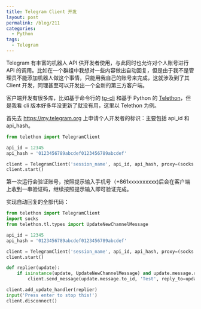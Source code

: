 ```yaml
---
title: Telegram Client 开发
layout: post
permalink: /blog/211
categories:
  - Python
tags:
  - Telegram
---
```


Telegram 有丰富的机器人 API 供开发者使用，与此同时也允许对个人账号进行 API 的调用。比如在一个群组中我想对一些内容做出自动回复，但是由于我不是管理员不能添加机器人做这个事情，只能用我自己的账号来完成，这就涉及到了其 Client 开发，同理甚至可以开发出一个全新的第三方客户端。

客户端开发有很多库，比如基于命令行的 [tg-cli](https://github.com/vysheng/tg) 和基于 Python 的 [Telethon](https://github.com/LonamiWebs/Telethon)，但是我看 cli 版本好多年没更新了就没有用，这里以 Telethon 为例。

首先去 https://my.telegram.org 上申请个人开发者的标识：主要包括 api_id 和 api_hash。

```python
from telethon import TelegramClient

api_id = 12345
api_hash = '0123456789abcdef0123456789abcdef'

client = TelegramClient('session_name', api_id, api_hash, proxy=(socks.SOCKS5, 'localhost', 8889), update_workers=4)
client.start()
```

第一次运行会验证账号，按照提示输入手机号（+861xxxxxxxxxx)后会在客户端上收到一串验证码，继续按照提示输入即可验证完成。

实现自动回复的全部代码：

```python
from telethon import TelegramClient
import socks
from telethon.tl.types import UpdateNewChannelMessage

api_id = 12345
api_hash = '0123456789abcdef0123456789abcdef'

client = TelegramClient('session_name', api_id, api_hash, proxy=(socks.SOCKS5, 'localhost', 8889), update_workers=4)
client.start()

def replier(update):
    if isinstance(update, UpdateNewChannelMessage) and update.message.reply_to_msg_id is None:
        client.send_message(update.message.to_id, 'Test', reply_to=update.message.id)

client.add_update_handler(replier)
input('Press enter to stop this!')
client.disconnect()
```
